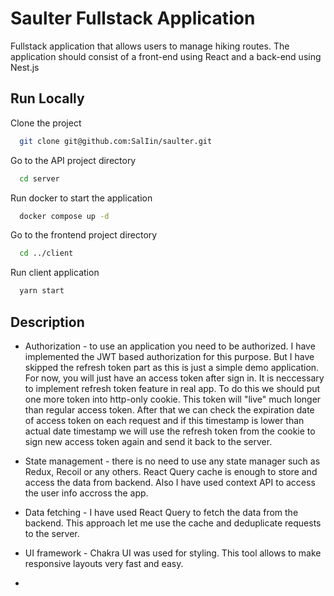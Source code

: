 # Saulter Fullstack Application

Fullstack application that allows users to manage hiking routes. The application should consist of a front-end using React and a back-end using Nest.js

## Run Locally

Clone the project

```bash
  git clone git@github.com:SalIin/saulter.git
```

Go to the API project directory

```bash
  cd server
```

Run docker to start the application

```bash
  docker compose up -d
```

Go to the frontend project directory

```bash
  cd ../client
```

Run client application

```bash
  yarn start
```

## Description

- Authorization - to use an application you need to be authorized. I have implemented the JWT based authorization for this purpose. But I have skipped the refresh token part as this is just a simple demo application. For now, you will just have an access token after sign in. It is neccessary to implement refresh token feature in real app. To do this we should put one more token into http-only cookie. This token will "live" much longer than regular access token. After that we can check the expiration date of access token on each request and if this timestamp is lower than actual date timestamp we will use the refresh token from the cookie to sign new access token again and send it back to the server.

- State management - there is no need to use any state manager such as Redux, Recoil or any others. React Query cache is enough to store and access the data from backend. Also I have used context API to access the user info accross the app.

- Data fetching - I have used React Query to fetch the data from the backend. This approach let me use the cache and deduplicate requests to the server.

- UI framework - Chakra UI was used for styling. This tool allows to make responsive layouts very fast and easy.

-

